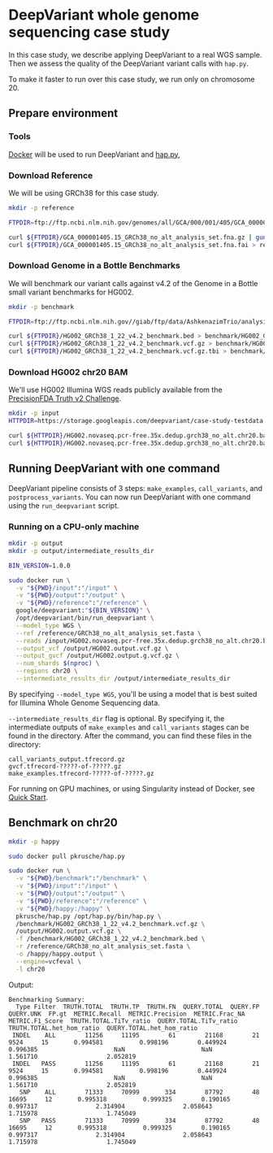 # DeepVariant whole genome sequencing case study

In this case study, we describe applying DeepVariant to a real WGS sample.
Then we assess the quality of the DeepVariant variant calls with `hap.py`.

To make it faster to run over this case study, we run only on chromosome 20.


## Prepare environment

### Tools

[Docker](https://docs.docker.com/get-docker/) will be used to run DeepVariant
and [hap.py](https://github.com/illumina/hap.py),

### Download Reference

We will be using GRCh38 for this case study.

```bash
mkdir -p reference

FTPDIR=ftp://ftp.ncbi.nlm.nih.gov/genomes/all/GCA/000/001/405/GCA_000001405.15_GRCh38/seqs_for_alignment_pipelines.ucsc_ids

curl ${FTPDIR}/GCA_000001405.15_GRCh38_no_alt_analysis_set.fna.gz | gunzip > reference/GRCh38_no_alt_analysis_set.fasta
curl ${FTPDIR}/GCA_000001405.15_GRCh38_no_alt_analysis_set.fna.fai > reference/GRCh38_no_alt_analysis_set.fasta.fai
```

### Download Genome in a Bottle Benchmarks

We will benchmark our variant calls against v4.2 of the Genome in a Bottle small
variant benchmarks for HG002.

```bash
mkdir -p benchmark

FTPDIR=ftp://ftp.ncbi.nlm.nih.gov//giab/ftp/data/AshkenazimTrio/analysis/NIST_v4.2_SmallVariantDraftBenchmark_07092020

curl ${FTPDIR}/HG002_GRCh38_1_22_v4.2_benchmark.bed > benchmark/HG002_GRCh38_1_22_v4.2_benchmark.bed
curl ${FTPDIR}/HG002_GRCh38_1_22_v4.2_benchmark.vcf.gz > benchmark/HG002_GRCh38_1_22_v4.2_benchmark.vcf.gz
curl ${FTPDIR}/HG002_GRCh38_1_22_v4.2_benchmark.vcf.gz.tbi > benchmark/HG002_GRCh38_1_22_v4.2_benchmark.vcf.gz.tbi
```

### Download HG002 chr20 BAM

We'll use HG002 Illumina WGS reads publicly available from the
[PrecisionFDA Truth v2 Challenge](https://precision.fda.gov/challenges/10).

```bash
mkdir -p input
HTTPDIR=https://storage.googleapis.com/deepvariant/case-study-testdata

curl ${HTTPDIR}/HG002.novaseq.pcr-free.35x.dedup.grch38_no_alt.chr20.bam > input/HG002.novaseq.pcr-free.35x.dedup.grch38_no_alt.chr20.bam
curl ${HTTPDIR}/HG002.novaseq.pcr-free.35x.dedup.grch38_no_alt.chr20.bam.bai > input/HG002.novaseq.pcr-free.35x.dedup.grch38_no_alt.chr20.bam.bai
```


## Running DeepVariant with one command

DeepVariant pipeline consists of 3 steps: `make_examples`, `call_variants`, and
`postprocess_variants`. You can now run DeepVariant with one command using the
`run_deepvariant` script.

### Running on a CPU-only machine

```bash
mkdir -p output
mkdir -p output/intermediate_results_dir

BIN_VERSION=1.0.0

sudo docker run \
  -v "${PWD}/input":"/input" \
  -v "${PWD}/output":"/output" \
  -v "${PWD}/reference":"/reference" \
  google/deepvariant:"${BIN_VERSION}" \
  /opt/deepvariant/bin/run_deepvariant \
  --model_type WGS \
  --ref /reference/GRCh38_no_alt_analysis_set.fasta \
  --reads /input/HG002.novaseq.pcr-free.35x.dedup.grch38_no_alt.chr20.bam \
  --output_vcf /output/HG002.output.vcf.gz \
  --output_gvcf /output/HG002.output.g.vcf.gz \
  --num_shards $(nproc) \
  --regions chr20 \
  --intermediate_results_dir /output/intermediate_results_dir
```

By specifying `--model_type WGS`, you'll be using a model that is best suited
for Illumina Whole Genome Sequencing data.

`--intermediate_results_dir` flag is optional. By specifying it, the
intermediate outputs of `make_examples` and `call_variants` stages can be found
in the directory. After the command, you can find these files in the directory:

```
call_variants_output.tfrecord.gz
gvcf.tfrecord-?????-of-?????.gz
make_examples.tfrecord-?????-of-?????.gz
```

For running on GPU machines, or using Singularity instead of Docker, see
[Quick Start](deepvariant-quick-start.md).

## Benchmark on chr20

```bash
mkdir -p happy

sudo docker pull pkrusche/hap.py

sudo docker run \
  -v "${PWD}/benchmark":"/benchmark" \
  -v "${PWD}/input":"/input" \
  -v "${PWD}/output":"/output" \
  -v "${PWD}/reference":"/reference" \
  -v "${PWD}/happy:/happy" \
  pkrusche/hap.py /opt/hap.py/bin/hap.py \
  /benchmark/HG002_GRCh38_1_22_v4.2_benchmark.vcf.gz \
  /output/HG002.output.vcf.gz \
  -f /benchmark/HG002_GRCh38_1_22_v4.2_benchmark.bed \
  -r /reference/GRCh38_no_alt_analysis_set.fasta \
  -o /happy/happy.output \
  --engine=vcfeval \
  -l chr20
```

Output:

```
Benchmarking Summary:
  Type Filter  TRUTH.TOTAL  TRUTH.TP  TRUTH.FN  QUERY.TOTAL  QUERY.FP  QUERY.UNK  FP.gt  METRIC.Recall  METRIC.Precision  METRIC.Frac_NA  METRIC.F1_Score  TRUTH.TOTAL.TiTv_ratio  QUERY.TOTAL.TiTv_ratio  TRUTH.TOTAL.het_hom_ratio  QUERY.TOTAL.het_hom_ratio
 INDEL    ALL        11256     11195        61        21168        21       9524     15       0.994581          0.998196        0.449924         0.996385                     NaN                     NaN                   1.561710                   2.052819
 INDEL   PASS        11256     11195        61        21168        21       9524     15       0.994581          0.998196        0.449924         0.996385                     NaN                     NaN                   1.561710                   2.052819
   SNP    ALL        71333     70999       334        87792        48      16695     12       0.995318          0.999325        0.190165         0.997317                2.314904                2.058643                   1.715978                   1.745049
   SNP   PASS        71333     70999       334        87792        48      16695     12       0.995318          0.999325        0.190165         0.997317                2.314904                2.058643                   1.715978                   1.745049
```

